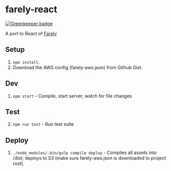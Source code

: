 # farely-react

[![Greenkeeper badge](https://badges.greenkeeper.io/ianmcnally/farely.svg)](https://greenkeeper.io/)

A port to React of [Farely](http://github.com/imcnally/farely)

## Setup
1. `npm install`.
2. Download the AWS config (farely-aws.json) from Github Gist.

## Dev

1. `npm start` - Compile, start server, watch for file changes

## Test

2. `npm run test` - Run test suite

## Deploy

1. `./node_modules/.bin/gulp compile deploy` - Compiles all assets into /dist; deploys to S3 (make sure farely-aws.json is downloaded to project root).
